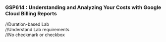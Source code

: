 ### GSP614 :  Understanding and Analyzing Your Costs with Google Cloud Billing Reports 

//Duration-based Lab  
//Understand Lab requirements    
//No checkmark or checkbox  

